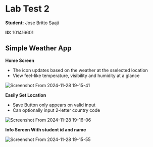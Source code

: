 # Lab Test 2

**Student:** Jose Britto Saaji

**ID:** 101416601


## Simple Weather App

**Home Screen**
 - The icon updates based on the weather at the sselected location
 - View feel-like temperature, visibility and humidity at a glance

![Screenshot From 2024-11-28 19-15-41](https://github.com/user-attachments/assets/40056954-098e-452c-bb1e-9900d7d848aa)

**Easily Set Location**
 - Save Button only appears on valid input
 - Can optionally input 2-letter country code

![Screenshot From 2024-11-28 19-16-06](https://github.com/user-attachments/assets/89e9f7b5-2b40-47d1-b37e-ca5909c804f0)


**Info Screen With student id and name**

![Screenshot From 2024-11-28 19-15-55](https://github.com/user-attachments/assets/20f08a03-e32e-4e51-bc1a-8e3dcd7f630b)
